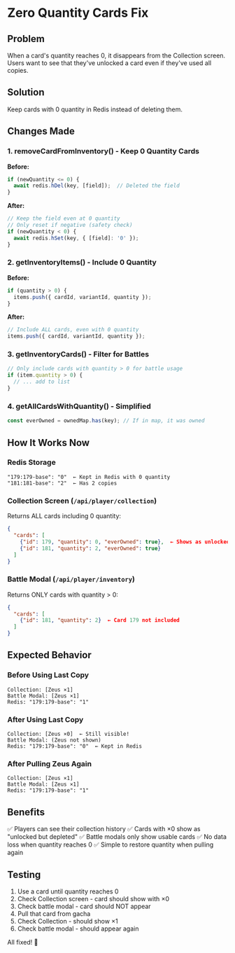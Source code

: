 # Zero Quantity Cards Fix

## Problem
When a card's quantity reaches 0, it disappears from the Collection screen. Users want to see that they've unlocked a card even if they've used all copies.

## Solution
Keep cards with 0 quantity in Redis instead of deleting them.

## Changes Made

### 1. removeCardFromInventory() - Keep 0 Quantity Cards
**Before:**
```typescript
if (newQuantity <= 0) {
  await redis.hDel(key, [field]);  // Deleted the field
}
```

**After:**
```typescript
// Keep the field even at 0 quantity
// Only reset if negative (safety check)
if (newQuantity < 0) {
  await redis.hSet(key, { [field]: '0' });
}
```

### 2. getInventoryItems() - Include 0 Quantity
**Before:**
```typescript
if (quantity > 0) {
  items.push({ cardId, variantId, quantity });
}
```

**After:**
```typescript
// Include ALL cards, even with 0 quantity
items.push({ cardId, variantId, quantity });
```

### 3. getInventoryCards() - Filter for Battles
```typescript
// Only include cards with quantity > 0 for battle usage
if (item.quantity > 0) {
  // ... add to list
}
```

### 4. getAllCardsWithQuantity() - Simplified
```typescript
const everOwned = ownedMap.has(key); // If in map, it was owned
```

## How It Works Now

### Redis Storage
```
"179:179-base": "0"  ← Kept in Redis with 0 quantity
"181:181-base": "2"  ← Has 2 copies
```

### Collection Screen (`/api/player/collection`)
Returns ALL cards including 0 quantity:
```json
{
  "cards": [
    {"id": 179, "quantity": 0, "everOwned": true},  ← Shows as unlocked
    {"id": 181, "quantity": 2, "everOwned": true}
  ]
}
```

### Battle Modal (`/api/player/inventory`)
Returns ONLY cards with quantity > 0:
```json
{
  "cards": [
    {"id": 181, "quantity": 2}  ← Card 179 not included
  ]
}
```

## Expected Behavior

### Before Using Last Copy
```
Collection: [Zeus ×1]
Battle Modal: [Zeus ×1]
Redis: "179:179-base": "1"
```

### After Using Last Copy
```
Collection: [Zeus ×0]  ← Still visible!
Battle Modal: (Zeus not shown)
Redis: "179:179-base": "0"  ← Kept in Redis
```

### After Pulling Zeus Again
```
Collection: [Zeus ×1]
Battle Modal: [Zeus ×1]
Redis: "179:179-base": "1"
```

## Benefits

✅ Players can see their collection history
✅ Cards with ×0 show as "unlocked but depleted"
✅ Battle modals only show usable cards
✅ No data loss when quantity reaches 0
✅ Simple to restore quantity when pulling again

## Testing

1. Use a card until quantity reaches 0
2. Check Collection screen - card should show with ×0
3. Check battle modal - card should NOT appear
4. Pull that card from gacha
5. Check Collection - should show ×1
6. Check battle modal - should appear again

All fixed! 🎉
